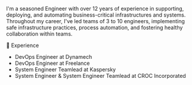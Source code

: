 I'm a seasoned Engineer with over 12 years of experience in supporting, deploying, and automating business-critical infrastructures and systems. Throughout my career, I've led teams of 3 to 10 engineers, implementing safe infrastructure practices, process automation, and fostering healthy collaboration within teams.

🔭 Experience

- DevOps Engineer at Dynamech
- DevOps Engineer at Freelance
- System Engineer Teamlead at Kaspersky
- System Engineer & System Engineer Teamlead at CROC Incorporated
